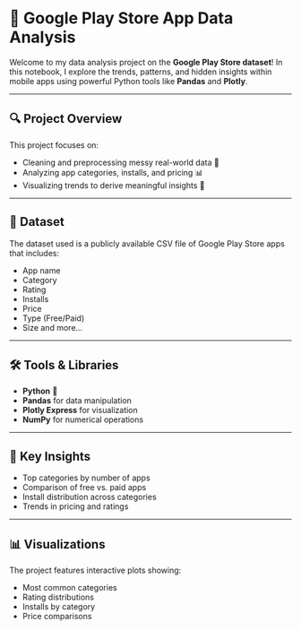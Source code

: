 # 📱 Google Play Store App Data Analysis

Welcome to my data analysis project on the **Google Play Store dataset**! In this notebook, I explore the trends, patterns, and hidden insights within mobile apps using powerful Python tools like **Pandas** and **Plotly**.

---

## 🔍 Project Overview

This project focuses on:
- Cleaning and preprocessing messy real-world data 🧹
- Analyzing app categories, installs, and pricing 📊
- Visualizing trends to derive meaningful insights 🎯

---

## 📁 Dataset

The dataset used is a publicly available CSV file of Google Play Store apps that includes:
- App name
- Category
- Rating
- Installs
- Price
- Type (Free/Paid)
- Size and more...

---

## 🛠️ Tools & Libraries

- **Python** 🐍
- **Pandas** for data manipulation
- **Plotly Express** for visualization
- **NumPy** for numerical operations

---

## 📌 Key Insights

- Top categories by number of apps
- Comparison of free vs. paid apps
- Install distribution across categories
- Trends in pricing and ratings

---

## 📊 Visualizations

The project features interactive plots showing:
- Most common categories
- Rating distributions
- Installs by category
- Price comparisons

